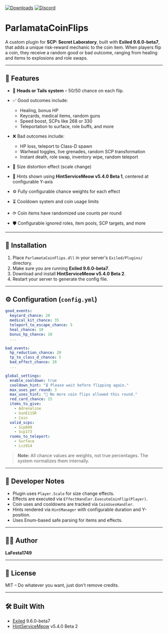 ﻿[![Downloads](https://img.shields.io/github/downloads/LaFesta1749/ParlamataCoinFlips/total?label=Downloads\&color=333333\&style=for-the-badge)](https://github.com/LaFesta1749/ParlamataCoinFlips/releases/latest)
[![Discord](https://img.shields.io/badge/Discord-Join-5865F2?style=for-the-badge&logo=discord&logoColor=white)](https://discord.gg/PTmUuxuDXQ)

# ParlamataCoinFlips

A custom plugin for **SCP: Secret Laboratory**, built with **Exiled 9.6.0-beta7**, that adds a unique risk-reward mechanic to the coin item. When players flip a coin, they receive a random good or bad outcome, ranging from healing and items to explosions and role swaps.

---

## 🔧 Features

* 🎲 **Heads or Tails system** – 50/50 chance on each flip.
* ✅ Good outcomes include:

  * Healing, bonus HP
  * Keycards, medical items, random guns
  * Speed boost, SCPs like 268 or 330
  * Teleportation to surface, role buffs, and more
* ❌ Bad outcomes include:

  * HP loss, teleport to Class-D spawn
  * Warhead toggles, live grenades, random SCP transformation
  * Instant death, role swap, inventory wipe, random teleport
* 📏 Size distortion effect (scale change)
* 💬 Hints shown using **HintServiceMeow v5.4.0 Beta 1**, centered at configurable Y-axis
* ⚙️ Fully configurable chance weights for each effect
* ⏳ Cooldown system and coin usage limits
* ⟳ Coin items have randomized use counts per round
* 🛡️ Configurable ignored roles, item pools, SCP targets, and more

---

## 📂 Installation

1. Place `ParlamataCoinFlips.dll` in your server's `Exiled/Plugins/` directory.
2. Make sure you are running **Exiled 9.6.0-beta7**.
3. Download and install **HintServiceMeow v5.4.0 Beta 2**.
4. Restart your server to generate the config file.

---

## ⚙️ Configuration (`config.yml`)

```yaml
good_events:
  keycard_chance: 20
  medical_kit_chance: 35
  teleport_to_escape_chance: 5
  heal_chance: 10
  bonus_hp_chance: 10
  ...

bad_events:
  hp_reduction_chance: 20
  tp_to_class_d_chance: 5
  bad_effect_chance: 20
  ...

global_settings:
  enable_cooldown: true
  cooldown_hint: "⏳ Please wait before flipping again."
  max_uses_per_round: 3
  max_uses_hint: "🚫 No more coin flips allowed this round."
  red_card_chance: 15
  items_to_give:
    - Adrenaline
    - GunE11SR
    - Coin
  valid_scps:
    - Scp049
    - Scp173
  rooms_to_teleport:
    - Surface
    - Lcz914
```

> **Note:** All chance values are weights, not true percentages. The system normalizes them internally.

---

## 🧠 Developer Notes

* Plugin uses `Player.Scale` for size change effects.
* Effects are executed via `EffectHandler.ExecuteCoinFlip(Player)`.
* Coin uses and cooldowns are tracked via `CoinUsesHandler`.
* Hints rendered via `HintManager` with configurable duration and Y-position.
* Uses Enum-based safe parsing for items and effects.

---

## 🧑‍💻 Author

**LaFesta1749**

---

## 📜 License

MIT – Do whatever you want, just don't remove credits.

---

## 🛠 Built With

* [Exiled](https://github.com/ExMod-Team/EXILED/releases) 9.6.0-beta7
* [HintServiceMeow](https://github.com/MeowServer/HintServiceMeow) v5.4.0 Beta 2
